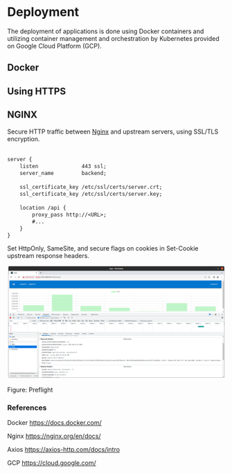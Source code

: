 # Deployment

The deployment of applications is done using Docker containers and utilizing container management and orchestration by Kubernetes provided on Google Cloud Platform (GCP).

## Docker

## Using HTTPS

## NGINX

Secure HTTP traffic between [Nginx](https://www.nginx.com/resources/wiki/start/topics/examples/full/) and upstream servers, using SSL/TLS encryption.

```

server {
    listen              443 ssl;
    server_name         backend;

    ssl_certificate_key /etc/ssl/certs/server.crt;
    ssl_certificate_key /etc/ssl/certs/server.key;

    location /api {
        proxy_pass http://<URL>;
        #...
    }
}

```

Set HttpOnly, SameSite, and secure flags on cookies in Set-Cookie upstream response headers.

![alt text](https://github.com/jylhakos/miscellaneous/blob/main/DataAnalytics/deployment/PREFLIGHT.png?raw=true)

Figure: Preflight

### References

Docker https://docs.docker.com/

Nginx https://nginx.org/en/docs/

Axios https://axios-http.com/docs/intro

GCP https://cloud.google.com/